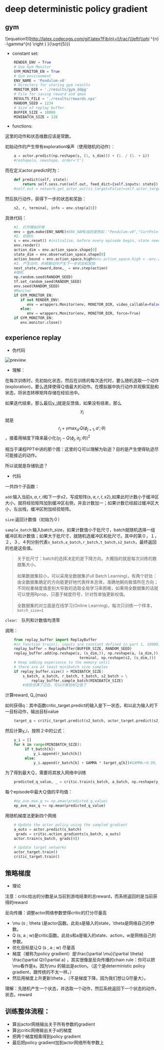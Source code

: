 # deep deterministic policy gradient

## gym

![equation1](http://latex.codecogs.com/gif.latex?Fib(n)=\\frac{\\left(\\phi ^{n} -\\gamma^{n} \\right ) }{\\sqrt{5}})

- constant set:
```python
    RENDER_ENV = True
    # Use Gym Monitor
    GYM_MONITOR_EN = True
    # Gym environment
    ENV_NAME = 'Pendulum-v0'
    # Directory for storing gym results
    MONITOR_DIR = './results/gym_ddpg'
    # File for saving reward and qmax
    RESULTS_FILE = './results/rewards.npz'
    RANDOM_SEED = 1234
    # Size of replay buffer
    BUFFER_SIZE = 10000
    MINIBATCH_SIZE = 128
```
- functions:

这里的动作和状态维数应该是常数。

初始动作的产生带有exploration噪声（使用随机的动作）：
```python
    a = actor.predict(np.reshape(s, (1, s_dim))) + (1. / (1. + i))
    #reshape(a, newshape, order='C')
```
而在定义actor.predict时为：
```python
    def predict(self, state):
        return self.sess.run(self.out, feed_dict={self.inputs: state})
    #self.out = network.get_actor_out(is_target=False)=self.actor_target_y = self._create_actors(self.state_feature_target)
```
然后执行动作，获得下一步的状态和奖励：
```python
    s2, r, terminal, info = env.step(a[0])
```
具体代码：
```python
    #1. 打开模拟环境
    env = gym.make(ENV_NAME)#ENV_NAME指的是例如："Pendulum-v0","CartPole-v0"之类的给定环境名称
    #2. 初始化
    s = env.reset() #initialize, before every episode begin, state needs initialize
    env.render()
    action_dim = env.action_space.shape[0]
    state_dim = env.observation_space.shape[0]
    action_bound = env.action_space.high#env.action_space.high = -env.action_space.low
    #3. 产生动作，并根据动作产生下一步状态和奖励
    next_state,reward,done,_ = env.step(action)
    #随机
    np.random.seed(RANDOM_SEED)
    tf.set_random_seed(RANDOM_SEED)
    env.seed(RANDOM_SEED)
    #Monitor
    if GYM_MONITOR_EN:
       if not RENDER_ENV:
          env = wrappers.Monitor(env, MONITOR_DIR, video_callable=False, force=True)
       else:
          env = wrappers.Monitor(env, MONITOR_DIR, force=True)
    if GYM_MONITOR_EN:
       env.monitor.close()
```
## experience replay

- 伪代码

![preview](https://pic1.zhimg.com/c24454f472843ef5caef2733d50aba00_r.png)

- 理解：

在每次训练时，先初始化状态，然后在训练的每次迭代时，要么随机选取一个动作(exploration)，要么选择使得Ｑ值最大的动作。在模拟器中执行动作并观察奖励和状态，将状态转移矩阵存储在经验池中。

如果迭代结束，那么最后y_j就是反馈值，如果没有结束，那么$$y_j$$就是$$r_j+\gamma\max_{a'}Q(\phi_{j+1},a';\theta)$$，接着用梯度下降来最小化$(y_j-Q(\phi_j,a_j;\theta))^2$

相当于课程PPT中讲的那个图：这里的Ｑ可以理解为轨迹？目的是产生使得轨迹尽可能接近的动作。



所以说就是存储轨迹？



- 代码

一共四个子函数：

`add`:输入当前$s,a,r,t$和下一步$s2$，写成矩阵$(s,a,r,t,s2)$,如果此时计数小于缓冲区大小，就将经验矩阵加到缓冲区右侧，并且计数加一；如果计数已经超过缓冲区大小，左出栈，缓冲区附加经验矩阵。

`size`:返回计数值（初始为０）

`sample_batch`:输入batch_size，如果计数值小于批尺寸，batch就随机选择一组缓冲区和计数值；如果大于批尺寸，就随机选缓冲区和批尺寸。其中的第０，１，２，３，４列分别代表`s_batch,a_batch,r_batch,t_batch,s2_batch`，最终返回的也是这些值。

> 关于批尺寸：batch的选择决定的是下降方向。大概指的就是每次训练的数据集大小。<br />
> <br />如果数据集较小，可以采用全数据集(Full Batch Learning)，有两个好处：由全数据集确定的方向能更好地代表样本总体，准确地朝向极值所在方向；不同权重梯度值差别大导致的选取全局学习率困难，如果用全数据集的话就可以使用Rprop，只基于梯度符号，针对性单独更新权值。<br />
> <br />全数据集的对立面是在线学习(Online Learning)，每次只训练一个样本，`batch_size=1`

`clear`:　队列和计数值均清零

调用：
```python
    from replay_buffer import ReplayBuffer
    #in function train(), inputs are constant defined in part 1, 10000, 1234
    replay_buffer = ReplayBuffer(BUFFER_SIZE, RANDOM_SEED)
    replay_buffer.add(np.reshape(s, (s_dim,)), np.reshape(a, (a_dim,)), r,
                                  terminal, np.reshape(s2, (s_dim,)))
    # Keep adding experience to the memory until
    # there are at least minibatch size samples
    if replay_buffer.size() > MINIBATCH_SIZE:
        s_batch, a_batch, r_batch, t_batch, s2_batch = \
            replay_buffer.sample_batch(MINIBATCH_SIZE)
        #经验池满了之后，可以计算目标Ｑ值了
```
计算reward, Q_{max}

如何获得q：其中函数critic_target.predict的输入是下一状态，和以此为输入的下一目标动作，输出目标value
```python
    target_q = critic_target.predict(s2_batch, actor_target.predict(s2_batch))
```
然后计算y_i，按照２中的公式：
```python
    y_i = []
    for k in range(MINIBATCH_SIZE):
         if t_batch[k]:
             y_i.append(r_batch[k])
         else:
             y_i.append(r_batch[k] + GAMMA * target_q[k])#GAMMA＝0.99, dicsount factor
```
为了得到最大Ｑ，需要将其放入网络中训练
```python
    predicted_q_value, _ = critic.train(s_batch, a_batch, np.reshape(y_i, (MINIBATCH_SIZE, 1)))
```
每个episode中最大Ｑ值的平均值：
```python
    #ep_ave_max_q += np.amax(predicted_q_value)
    ep_ave_max_q += np.mean(predicted_q_value)
```
用随机梯度法更新四个网络
```python
    # Update the actor policy using the sampled gradient
    a_outs = actor.predict(s_batch)
     grads = critic.action_gradients(s_batch, a_outs)
    actor.train(s_batch, grads[0])
    
    # Update target networks
    actor_target.train()
    critic_target.train()
```
## 策略梯度

- 理论

注意：critic给出的分数是从当前到游戏结束的总reward，而系统返回的是当前获得的reward

反向传播：调整actor网络参数使得critic的打分尽量高

- \mu (s ; \theta )是actor函数。此处s是输入的state，\theta是网络自己的参数。
- Q (s, a ; w)是critic函数。此处s和a是输入的state、action，w是网络自己的参数。
- 优化目标是让Q (s , a ; w) 尽量高
- 梯度（被称为policy gradient）是\frac{\partial \mu}{\partial \theta} \frac{\partial Q}{\partial a} ，其实很像是反向传播的chain rule：你可以把\mu看作是a，因为\mu 的输出是action。（这个是deterministic policy gradient，跟传统的不太一样。）
- 然后用梯度上升更新\theta 。（不是梯度下降，因为我们想让Q尽量大）。

理解：先随机产生一个状态，并选取一个动作，然后系统返回下一个状态的动作，状态，reward

## 训练整体流程：

- 算出actor网络输出关于所有参数的gradient
- 算出critic网络输出关于a的梯度
- 把两个梯度相乘得到policy gradient
- 最后把policy gradient加到actor网络所有参数上

